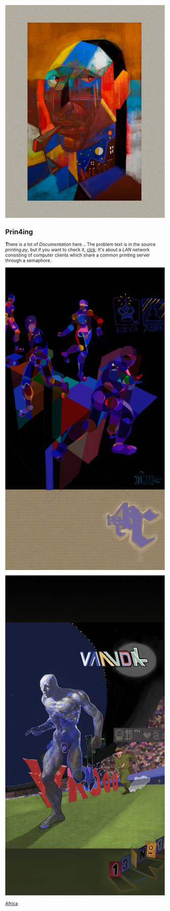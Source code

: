 ![](pix/indiana.png)

## Prin4ing
**T**here is a lot of *Documentation* here .. The problem text is
in the source *printing.py*, but if you want to check it,
[clck](https://ioinformatics.org/files/ioi1995problem3.pdf).
It's about a *LAN* network consisting of computer clients
which share a common printing server through a semaphore.

![](pix/BLUE01.png)

![](pix/13-nomer-edno.png)

[Africa](https://youtu.be/FTQbiNvZqaY)
